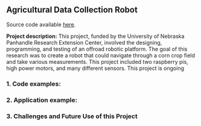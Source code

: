 ## Agricultural Data Collection Robot

Source code available [here](https://github.com/danielsmith1313/nasa-ne-2019).

**Project description:** This project, funded by the University of Nebraska Panhandle Research Extension Center, involved the designing, programming, and testing of an offroad robotic platform. The goal of this research was to create a robot that could navigate through a corn crop field and take various measurements. This project included two raspberry pis, high power motors, and many different sensors. This project is ongoing

### 1. Code examples:

### 2. Application example:

### 3. Challenges and Future Use of this Project